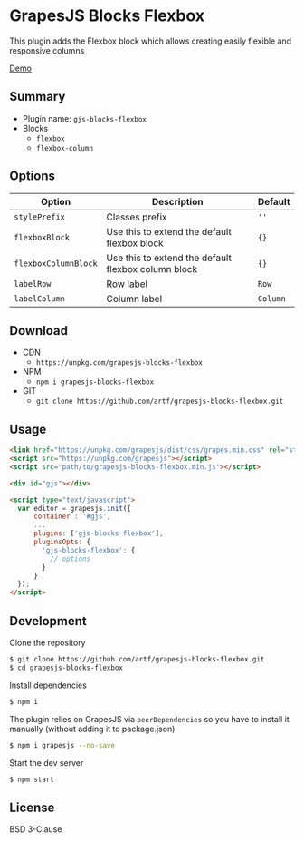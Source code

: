 # GrapesJS Blocks Flexbox

This plugin adds the Flexbox block which allows creating easily flexible and responsive columns

[Demo](https://codepen.io/artf/full/qpWBRW/)


## Summary

* Plugin name: `gjs-blocks-flexbox`
* Blocks
  * `flexbox`
  * `flexbox-column`





## Options

|Option|Description|Default|
|-|-|-
|`stylePrefix`|Classes prefix|`''`|
|`flexboxBlock`|Use this to extend the default flexbox block|`{}`|
|`flexboxColumnBlock`|Use this to extend the default flexbox column block|`{}`|
|`labelRow`|Row label|`Row`|
|`labelColumn`|Column label|`Column`|





## Download

* CDN
  * `https://unpkg.com/grapesjs-blocks-flexbox`
* NPM
  * `npm i grapesjs-blocks-flexbox`
* GIT
  * `git clone https://github.com/artf/grapesjs-blocks-flexbox.git`





## Usage

```html
<link href="https://unpkg.com/grapesjs/dist/css/grapes.min.css" rel="stylesheet"/>
<script src="https://unpkg.com/grapesjs"></script>
<script src="path/to/grapesjs-blocks-flexbox.min.js"></script>

<div id="gjs"></div>

<script type="text/javascript">
  var editor = grapesjs.init({
      container : '#gjs',
      ...
      plugins: ['gjs-blocks-flexbox'],
      pluginsOpts: {
        'gjs-blocks-flexbox': {
          // options
        }
      }
  });
</script>
```





## Development

Clone the repository

```sh
$ git clone https://github.com/artf/grapesjs-blocks-flexbox.git
$ cd grapesjs-blocks-flexbox
```

Install dependencies

```sh
$ npm i
```

The plugin relies on GrapesJS via `peerDependencies` so you have to install it manually (without adding it to package.json)

```sh
$ npm i grapesjs --no-save
```

Start the dev server

```sh
$ npm start
```





## License

BSD 3-Clause
